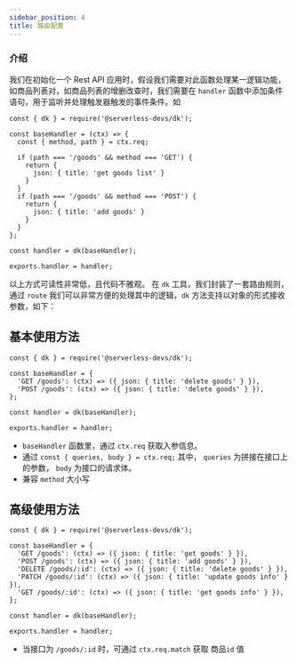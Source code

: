 ```yaml
---
sidebar_position: 4
title: 路由配置
---
```


### 介绍
我们在初始化一个 Rest API 应用时，假设我们需要对此函数处理某一逻辑功能，如商品列表对，如商品列表的增删改查时，我们需要在 `handler` 函数中添加条件语句，用于监听并处理触发器触发的事件条件。如
```
const { dk } = require('@serverless-devs/dk');

const baseHandler = (ctx) => {
  const { method, path } = ctx.req;

  if (path === '/goods' && method === 'GET') {
    return {
      json: { title: 'get goods list' }
    }
  }
  if (path === '/goods' && method === 'POST') {
    return {
      json: { title: 'add goods' }
    }
  }
};

const handler = dk(baseHandler);

exports.handler = handler;
```

以上方式可读性非常低，且代码不雅观。 在 `dk` 工具，我们封装了一套路由规则，通过 `route` 我们可以非常方便的处理其中的逻辑，`dk` 方法支持以对象的形式接收参数，如下：

## 基本使用方法
```
const { dk } = require('@serverless-devs/dk');

const baseHandler = {
  'GET /goods': (ctx) => ({ json: { title: 'delete goods' } }),
  'POST /goods': (ctx) => ({ json: { title: 'delete goods' } }),
};

const handler = dk(baseHandler);

exports.handler = handler;
```
- `baseHandler` 函数里，通过 `ctx.req` 获取入参信息。
- 通过 `const { queries, body } = ctx.req;` 其中， `queries` 为拼接在接口上的参数， `body` 为接口的请求体。
- 兼容 `method` 大小写
## 高级使用方法

```
const { dk } = require('@serverless-devs/dk');

const baseHandler = {
  'GET /goods': (ctx) => ({ json: { title: 'get goods' } }),
  'POST /goods': (ctx) => ({ json: { title: 'add goods' } }),
  'DELETE /goods/:id': (ctx) => ({ json: { title: 'delete goods' } }),
  'PATCH /goods/:id': (ctx) => ({ json: { title: 'update goods info' } }),
  'GET /goods/:id': (ctx) => ({ json: { title: 'get goods info' } }),
};

const handler = dk(baseHandler);

exports.handler = handler;
```
- 当接口为 `/goods/:id` 时，可通过 `ctx.req.match` 获取 商品`id` 值
